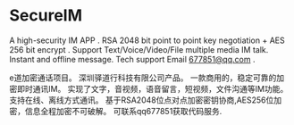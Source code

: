 # SecureIM
A high-security IM APP . RSA 2048 bit  point to point key negotiation + AES 256 bit encrypt . 
Support Text/Voice/Video/File multiple media IM talk. Instant and offline message.
Tech support Email  677851@qq.com .

e道加密通话项目。
深圳驿道行科技有限公司产品。
一款商用的，稳定可靠的加密即时通讯IM。
实现了文字，音视频，语音留言，短视频，文件沟通等IM功能。支持在线、离线方式通讯。
基于RSA2048位点对点加密密钥协商,AES256位加密，信息全程加密不可破解。
可联系qq677851获取代码服务.
